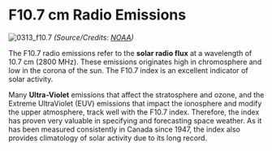 # F10.7 cm Radio Emissions 

![0313_f10.7](./static/0313_f10.7.gif)
*(Source/Credits: [NOAA](https://www.swpc.noaa.gov/phenomena/f107-cm-radio-emissions))*

The F10.7 radio emissions refer to the **solar radio flux** at a wavelength of 10.7 cm (2800 MHz). These emissions originates high in chromosphere and low in the corona of the sun. The F10.7 index is an excellent indicator of solar activity. 

Many **Ultra-Violet** emissions that affect the stratosphere and ozone, and the Extreme UltraViolet (EUV) emissions that impact the ionosphere and modify the upper atmosphere, track well with the F10.7 index.  Therefore, the index has proven very valuable in specifying and forecasting space weather.  As it has been measured consistently in Canada since 1947, the index also provides climatology of solar activity due to its long record.